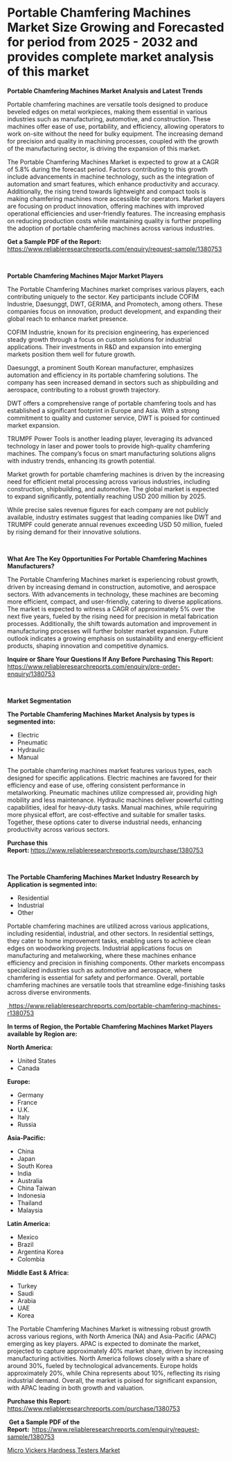 <p><h1>Portable Chamfering Machines Market Size Growing and Forecasted for period from 2025 - 2032 and provides complete market analysis of this market</h1></p><p><strong>Portable Chamfering Machines Market Analysis and Latest Trends</strong></p>
<p><p>Portable chamfering machines are versatile tools designed to produce beveled edges on metal workpieces, making them essential in various industries such as manufacturing, automotive, and construction. These machines offer ease of use, portability, and efficiency, allowing operators to work on-site without the need for bulky equipment. The increasing demand for precision and quality in machining processes, coupled with the growth of the manufacturing sector, is driving the expansion of this market.</p><p>The Portable Chamfering Machines Market is expected to grow at a CAGR of 5.8% during the forecast period. Factors contributing to this growth include advancements in machine technology, such as the integration of automation and smart features, which enhance productivity and accuracy. Additionally, the rising trend towards lightweight and compact tools is making chamfering machines more accessible for operators. Market players are focusing on product innovation, offering machines with improved operational efficiencies and user-friendly features. The increasing emphasis on reducing production costs while maintaining quality is further propelling the adoption of portable chamfering machines across various industries.</p></p>
<p><strong>Get a Sample PDF of the Report:&nbsp;</strong> <a href="https://www.reliableresearchreports.com/enquiry/request-sample/1380753?utm_campaign=3053&utm_medium=2&utm_source=Github&utm_content=ia&utm_term=11042025&utm_id=portable-chamfering-machines">https://www.reliableresearchreports.com/enquiry/request-sample/1380753</a></p>
<p>&nbsp;</p>
<p><strong>Portable Chamfering Machines Major Market Players</strong></p>
<p><p>The Portable Chamfering Machines market comprises various players, each contributing uniquely to the sector. Key participants include COFIM Industrie, Daesunggt, DWT, GERIMA, and Promotech, among others. These companies focus on innovation, product development, and expanding their global reach to enhance market presence.</p><p>COFIM Industrie, known for its precision engineering, has experienced steady growth through a focus on custom solutions for industrial applications. Their investments in R&D and expansion into emerging markets position them well for future growth.</p><p>Daesunggt, a prominent South Korean manufacturer, emphasizes automation and efficiency in its portable chamfering solutions. The company has seen increased demand in sectors such as shipbuilding and aerospace, contributing to a robust growth trajectory.</p><p>DWT offers a comprehensive range of portable chamfering tools and has established a significant footprint in Europe and Asia. With a strong commitment to quality and customer service, DWT is poised for continued market expansion.</p><p>TRUMPF Power Tools is another leading player, leveraging its advanced technology in laser and power tools to provide high-quality chamfering machines. The company’s focus on smart manufacturing solutions aligns with industry trends, enhancing its growth potential.</p><p>Market growth for portable chamfering machines is driven by the increasing need for efficient metal processing across various industries, including construction, shipbuilding, and automotive. The global market is expected to expand significantly, potentially reaching USD 200 million by 2025.</p><p>While precise sales revenue figures for each company are not publicly available, industry estimates suggest that leading companies like DWT and TRUMPF could generate annual revenues exceeding USD 50 million, fueled by rising demand for their innovative solutions.</p></p>
<p>&nbsp;</p>
<p><strong>What Are The Key Opportunities For Portable Chamfering Machines Manufacturers?</strong></p>
<p><p>The Portable Chamfering Machines market is experiencing robust growth, driven by increasing demand in construction, automotive, and aerospace sectors. With advancements in technology, these machines are becoming more efficient, compact, and user-friendly, catering to diverse applications. The market is expected to witness a CAGR of approximately 5% over the next five years, fueled by the rising need for precision in metal fabrication processes. Additionally, the shift towards automation and improvement in manufacturing processes will further bolster market expansion. Future outlook indicates a growing emphasis on sustainability and energy-efficient products, shaping innovation and competitive dynamics.</p></p>
<p><strong>Inquire or Share Your Questions If Any Before Purchasing This Report:</strong> <a href="https://www.reliableresearchreports.com/enquiry/pre-order-enquiry/1380753?utm_campaign=3053&utm_medium=2&utm_source=Github&utm_content=ia&utm_term=11042025&utm_id=portable-chamfering-machines">https://www.reliableresearchreports.com/enquiry/pre-order-enquiry/1380753</a></p>
<p>&nbsp;</p>
<p><strong>Market Segmentation</strong></p>
<p><strong>The Portable Chamfering Machines Market Analysis by types is segmented into:</strong></p>
<p><ul><li>Electric</li><li>Pneumatic</li><li>Hydraulic</li><li>Manual</li></ul></p>
<p><p>The portable chamfering machines market features various types, each designed for specific applications. Electric machines are favored for their efficiency and ease of use, offering consistent performance in metalworking. Pneumatic machines utilize compressed air, providing high mobility and less maintenance. Hydraulic machines deliver powerful cutting capabilities, ideal for heavy-duty tasks. Manual machines, while requiring more physical effort, are cost-effective and suitable for smaller tasks. Together, these options cater to diverse industrial needs, enhancing productivity across various sectors.</p></p>
<p><strong>Purchase this Report:&nbsp;</strong><a href="https://www.reliableresearchreports.com/purchase/1380753?utm_campaign=3053&utm_medium=2&utm_source=Github&utm_content=ia&utm_term=11042025&utm_id=portable-chamfering-machines">https://www.reliableresearchreports.com/purchase/1380753</a></p>
<p>&nbsp;</p>
<p><strong>The Portable Chamfering Machines Market Industry Research by Application is segmented into:</strong></p>
<p><ul><li>Residential</li><li>Industrial</li><li>Other</li></ul></p>
<p><p>Portable chamfering machines are utilized across various applications, including residential, industrial, and other sectors. In residential settings, they cater to home improvement tasks, enabling users to achieve clean edges on woodworking projects. Industrial applications focus on manufacturing and metalworking, where these machines enhance efficiency and precision in finishing components. Other markets encompass specialized industries such as automotive and aerospace, where chamfering is essential for safety and performance. Overall, portable chamfering machines are versatile tools that streamline edge-finishing tasks across diverse environments.</p></p>
<p><a href="https://www.reliableresearchreports.com/portable-chamfering-machines-r1380753?utm_campaign=3053&utm_medium=2&utm_source=Github&utm_content=ia&utm_term=11042025&utm_id=portable-chamfering-machines">&nbsp;https://www.reliableresearchreports.com/portable-chamfering-machines-r1380753</a></p>
<p><strong>In terms of Region, the Portable Chamfering Machines Market Players available by Region are:</strong></p>
<p>
    <p> <strong> North America: </strong>
        <ul>
            <li>United States</li>
            <li>Canada</li>
        </ul>
        </p> 
    <p> <strong> Europe: </strong>
        <ul>
            <li>Germany</li>
            <li>France</li>
            <li>U.K.</li>
            <li>Italy</li>
            <li>Russia</li>
        </ul>
        </p> 
    <p> <strong> Asia-Pacific: </strong>
        <ul>
            <li>China</li>
            <li>Japan</li>
            <li>South Korea</li>
            <li>India</li>
            <li>Australia</li>
            <li>China Taiwan</li>
            <li>Indonesia</li>
            <li>Thailand</li>
            <li>Malaysia</li>
        </ul>
        </p> 
    <p> <strong> Latin America: </strong>
        <ul>
            <li>Mexico</li>
            <li>Brazil</li>
            <li>Argentina Korea</li>
            <li>Colombia</li>
        </ul>
        </p> 
    <p> <strong> Middle East & Africa: </strong>
        <ul>
            <li>Turkey</li>
            <li>Saudi</li>
            <li>Arabia</li>
            <li>UAE</li>
            <li>Korea</li>
        </ul>
    </p>
    </p>
<p><p>The Portable Chamfering Machines Market is witnessing robust growth across various regions, with North America (NA) and Asia-Pacific (APAC) emerging as key players. APAC is expected to dominate the market, projected to capture approximately 40% market share, driven by increasing manufacturing activities. North America follows closely with a share of around 30%, fueled by technological advancements. Europe holds approximately 20%, while China represents about 10%, reflecting its rising industrial demand. Overall, the market is poised for significant expansion, with APAC leading in both growth and valuation.</p></p>
<p><strong>Purchase this Report: </strong><a href="https://www.reliableresearchreports.com/purchase/1380753?utm_campaign=3053&utm_medium=2&utm_source=Github&utm_content=ia&utm_term=11042025&utm_id=portable-chamfering-machines">https://www.reliableresearchreports.com/purchase/1380753</a></p>
<p>&nbsp;<strong>Get a Sample PDF of the Report:&nbsp;&nbsp;</strong><a href="https://www.reliableresearchreports.com/enquiry/request-sample/1380753?utm_campaign=3053&utm_medium=2&utm_source=Github&utm_content=ia&utm_term=11042025&utm_id=portable-chamfering-machines">https://www.reliableresearchreports.com/enquiry/request-sample/1380753</a></p>
<p><strong></strong></p>
<p><p><a href="https://github.com/ulyssacrayne00231/Market-Research-Report-List-1/blob/main/micro-vickers-hardness-testers-market.md?utm_campaign=3053&utm_medium=2&utm_source=Github&utm_content=ia&utm_term=11042025&utm_id=portable-chamfering-machines">Micro Vickers Hardness Testers Market</a></p></p>